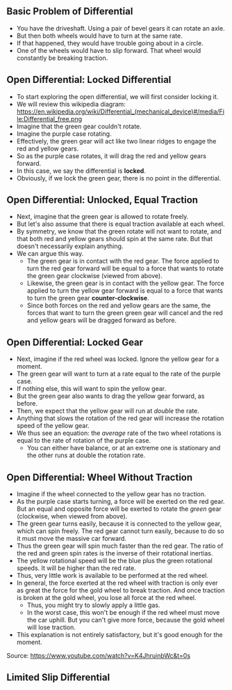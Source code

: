 ## Basic Problem of Differential

- You have the driveshaft. Using a pair of bevel gears it can rotate an
  axle.
- But then both wheels would have to turn at the same rate.
- If that happened, they would have trouble going about in a circle.
- One of the wheels would have to slip forward. That wheel would
  constantly be breaking traction.

## Open Differential: Locked Differential

- To start exploring the open differential, we will first consider locking it.
- We will review this wikipedia diagram: https://en.wikipedia.org/wiki/Differential_(mechanical_device)#/media/File:Differential_free.png
- Imagine that the green gear couldn't rotate.
- Imagine the purple case rotating.
- Effectively, the green gear will act like two linear ridges to engage
  the red and yellow gears.
- So as the purple case rotates, it will drag the red and yellow gears
  forward.
- In this case, we say the differential is **locked**.
- Obviously, if we lock the green gear, there is no point in the
  differential.

## Open Differential: Unlocked, Equal Traction

- Next, imagine that the green gear is allowed to rotate freely.
- But let's also assume that there is equal traction available at each
  wheel.
- By symmetry, we know that the green rotate will not want to rotate,
  and that both red and yellow gears should spin at the same rate. But
  that doesn't necessarily explain anything.
- We can argue this way.
  - The green gear is in contact with the red gear. The force applied to
    turn the red gear forward will be equal to a force that wants to
    rotate the green gear clockwise (viewed from above).
  - Likewise, the green gear is in contact with the yellow gear. The
    force applied to turn the yellow gear forward is equal to a force
    that wants to turn the green gear **counter-clockwise**.
  - Since both forces on the red and yellow gears are the same, the
    forces that want to turn the green green gear will cancel and the
    red and yellow gears will be dragged forward as before.

## Open Differential: Locked Gear

- Next, imagine if the red wheel was locked. Ignore the yellow gear for
  a moment.
- The green gear will want to turn at a rate equal to the rate of the
  purple case.
- If nothing else, this will want to spin the yellow gear.
- But the green gear also wants to drag the yellow gear forward, as
  before.
- Then, we expect that the yellow gear will run at _double_ the rate.
- Anything that slows the rotation of the red gear will increase the
  rotation speed of the yellow gear.
- We thus see an equation: the _average_ rate of the two wheel rotations
  is equal to the rate of rotation of the purple case.
  - You can either have balance, or at an extreme one is stationary and
    the other runs at double the rotation rate.

## Open Differential: Wheel Without Traction

- Imagine if the wheel connected to the yellow gear has no traction.
- As the purple case starts turning, a force will be exerted on the red
  gear. But an equal and opposite force will be exerted to rotate the
  _green_ gear (clockwise, when viewed from above).
- The green gear turns easily, because it is connected to the yellow
  gear, which can spin freely. The red gear cannot turn easily, because
  to do so it must move the massive car forward.
- Thus the green gear will spin much faster than the red gear. The ratio
  of the red and green spin rates is the inverse of their rotational
  inertias.
- The yellow rotational speed will be the blue plus the green rotational
  speeds. It will be higher than the red rate.
- Thus, very little work is available to be performed at the red wheel.
- In general, the force exerted at the red wheel with traction is only
  ever as great the force for the gold wheel to break traction. And once
  traction is broken at the gold wheel, you lose all force at the red
  wheel.
  - Thus, you might try to slowly apply a little gas.
  - In the worst case, this won't be enough if the red wheel must move
    the car uphill. But you can't give more force, because the gold
    wheel will lose traction.
- This explanation is not entirely satisfactory, but it's good enough
  for the moment.

Source: https://www.youtube.com/watch?v=K4JhruinbWc&t=0s

## Limited Slip Differential
